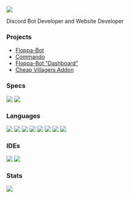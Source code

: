 <img src="https://img.shields.io/github/stars/xRBzfeGQvu?style=for-the-badge"/>

Discord Bot Developer and Website Developer

### Projects
- [Floppa-Bot](https://top.gg/bot/778275176072347659/)
- [Commando](https://github.com/xRBzfeGQvu/Commando)
- [Floppa-Bot "Dashboard"](https://xrbzfegqvu.github.io/)
- [Cheap Villagers Addon](https://mcpedl.com/cheap-villagers-addon/)

### Specs
<img src="https://img.shields.io/badge/NVIDIA-GTX1650-76B900?style=for-the-badge&logo=nvidia&logoColor=white"/> <img src="https://img.shields.io/badge/Intel-Core_i7_2nd_Gen-0071C5?style=for-the-badge&logo=intel&logoColor=white"/>

### Languages
<img src="https://img.shields.io/badge/HTML5-E34F26?style=for-the-badge&logo=html5&logoColor=white"/>
<img src="https://img.shields.io/badge/CSS3-1572B6?style=for-the-badge&logo=css3&logoColor=white"/>
<img src="https://img.shields.io/badge/JavaScript-323330?style=for-the-badge&logo=javascript&logoColor=F7DF1E"/>
<img src="https://img.shields.io/badge/TypeScript-007ACC?style=for-the-badge&logo=typescript&logoColor=white"/>
<img src="https://img.shields.io/badge/Python-14354C?style=for-the-badge&logo=python&logoColor=white"/>
<img src="https://img.shields.io/badge/Lua-2C2D72?style=for-the-badge&logo=lua&logoColor=white"/>
<img src="https://img.shields.io/badge/Shell-95d64f?style=for-the-badge&logo=shell&logoColor=white"/>
<img src="https://img.shields.io/badge/C%23-77c957?style=for-the-badge&logo=c-sharp&logoColor=white"/>

### IDEs
<img src="https://img.shields.io/badge/Visual_Studio_Code-0078D4?style=for-the-badge&logo=visual%20studio%20code&logoColor=white"/>
<img src="https://img.shields.io/badge/Visual_Studio_2017-5C2D91?style=for-the-badge&logo=visual%20studio&logoColor=white"/>

### Stats
<p>
 <img align="middle" src="https://github-readme-stats.vercel.app/api/top-langs/?username=xRBzfeGQvu&layout=compact"></img>
<p>
